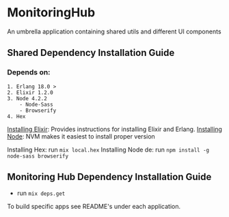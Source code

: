 # MonitoringHub
An umbrella application containing shared utils and different UI components

## Shared Dependency Installation Guide
### Depends on:
	1. Erlang 18.0 >
	2. Elixir 1.2.0
	3. Node 4.2.2
		- Node-Sass
		- Browserify
	4. Hex


[Installing Elixir](http://elixir-lang.org/install.html): Provides instructions for installing Elixir and Erlang.
[Installing Node](https://github.com/creationix/nvm): NVM makes it easiest to install proper version

Installing Hex: run `mix local.hex`
Installing Node de: run `npm install -g node-sass browserify`

## Monitoring Hub Dependency Installation Guide
* run `mix deps.get`

To build specific apps see README's under each application.








